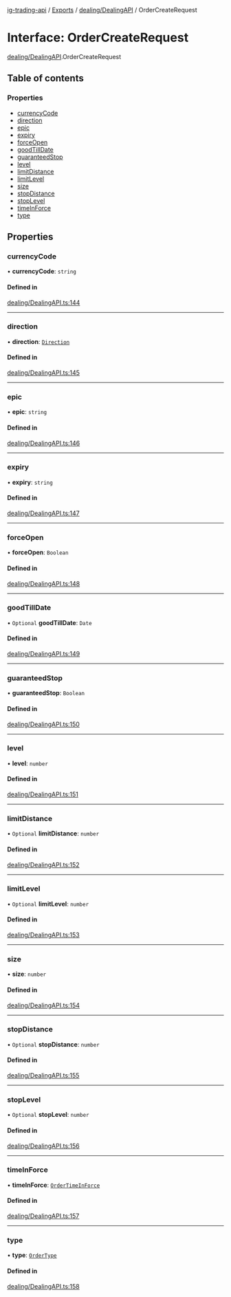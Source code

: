[ig-trading-api](../README.md) / [Exports](../modules.md) / [dealing/DealingAPI](../modules/dealing_DealingAPI.md) / OrderCreateRequest

# Interface: OrderCreateRequest

[dealing/DealingAPI](../modules/dealing_DealingAPI.md).OrderCreateRequest

## Table of contents

### Properties

- [currencyCode](dealing_DealingAPI.OrderCreateRequest.md#currencycode)
- [direction](dealing_DealingAPI.OrderCreateRequest.md#direction)
- [epic](dealing_DealingAPI.OrderCreateRequest.md#epic)
- [expiry](dealing_DealingAPI.OrderCreateRequest.md#expiry)
- [forceOpen](dealing_DealingAPI.OrderCreateRequest.md#forceopen)
- [goodTillDate](dealing_DealingAPI.OrderCreateRequest.md#goodtilldate)
- [guaranteedStop](dealing_DealingAPI.OrderCreateRequest.md#guaranteedstop)
- [level](dealing_DealingAPI.OrderCreateRequest.md#level)
- [limitDistance](dealing_DealingAPI.OrderCreateRequest.md#limitdistance)
- [limitLevel](dealing_DealingAPI.OrderCreateRequest.md#limitlevel)
- [size](dealing_DealingAPI.OrderCreateRequest.md#size)
- [stopDistance](dealing_DealingAPI.OrderCreateRequest.md#stopdistance)
- [stopLevel](dealing_DealingAPI.OrderCreateRequest.md#stoplevel)
- [timeInForce](dealing_DealingAPI.OrderCreateRequest.md#timeinforce)
- [type](dealing_DealingAPI.OrderCreateRequest.md#type)

## Properties

### currencyCode

• **currencyCode**: `string`

#### Defined in

[dealing/DealingAPI.ts:144](https://github.com/bennycode/ig-trading-api/blob/f7fd8d0/src/dealing/DealingAPI.ts#L144)

---

### direction

• **direction**: [`Direction`](../enums/dealing_DealingAPI.Direction.md)

#### Defined in

[dealing/DealingAPI.ts:145](https://github.com/bennycode/ig-trading-api/blob/f7fd8d0/src/dealing/DealingAPI.ts#L145)

---

### epic

• **epic**: `string`

#### Defined in

[dealing/DealingAPI.ts:146](https://github.com/bennycode/ig-trading-api/blob/f7fd8d0/src/dealing/DealingAPI.ts#L146)

---

### expiry

• **expiry**: `string`

#### Defined in

[dealing/DealingAPI.ts:147](https://github.com/bennycode/ig-trading-api/blob/f7fd8d0/src/dealing/DealingAPI.ts#L147)

---

### forceOpen

• **forceOpen**: `Boolean`

#### Defined in

[dealing/DealingAPI.ts:148](https://github.com/bennycode/ig-trading-api/blob/f7fd8d0/src/dealing/DealingAPI.ts#L148)

---

### goodTillDate

• `Optional` **goodTillDate**: `Date`

#### Defined in

[dealing/DealingAPI.ts:149](https://github.com/bennycode/ig-trading-api/blob/f7fd8d0/src/dealing/DealingAPI.ts#L149)

---

### guaranteedStop

• **guaranteedStop**: `Boolean`

#### Defined in

[dealing/DealingAPI.ts:150](https://github.com/bennycode/ig-trading-api/blob/f7fd8d0/src/dealing/DealingAPI.ts#L150)

---

### level

• **level**: `number`

#### Defined in

[dealing/DealingAPI.ts:151](https://github.com/bennycode/ig-trading-api/blob/f7fd8d0/src/dealing/DealingAPI.ts#L151)

---

### limitDistance

• `Optional` **limitDistance**: `number`

#### Defined in

[dealing/DealingAPI.ts:152](https://github.com/bennycode/ig-trading-api/blob/f7fd8d0/src/dealing/DealingAPI.ts#L152)

---

### limitLevel

• `Optional` **limitLevel**: `number`

#### Defined in

[dealing/DealingAPI.ts:153](https://github.com/bennycode/ig-trading-api/blob/f7fd8d0/src/dealing/DealingAPI.ts#L153)

---

### size

• **size**: `number`

#### Defined in

[dealing/DealingAPI.ts:154](https://github.com/bennycode/ig-trading-api/blob/f7fd8d0/src/dealing/DealingAPI.ts#L154)

---

### stopDistance

• `Optional` **stopDistance**: `number`

#### Defined in

[dealing/DealingAPI.ts:155](https://github.com/bennycode/ig-trading-api/blob/f7fd8d0/src/dealing/DealingAPI.ts#L155)

---

### stopLevel

• `Optional` **stopLevel**: `number`

#### Defined in

[dealing/DealingAPI.ts:156](https://github.com/bennycode/ig-trading-api/blob/f7fd8d0/src/dealing/DealingAPI.ts#L156)

---

### timeInForce

• **timeInForce**: [`OrderTimeInForce`](../enums/dealing_DealingAPI.OrderTimeInForce.md)

#### Defined in

[dealing/DealingAPI.ts:157](https://github.com/bennycode/ig-trading-api/blob/f7fd8d0/src/dealing/DealingAPI.ts#L157)

---

### type

• **type**: [`OrderType`](../enums/dealing_DealingAPI.OrderType.md)

#### Defined in

[dealing/DealingAPI.ts:158](https://github.com/bennycode/ig-trading-api/blob/f7fd8d0/src/dealing/DealingAPI.ts#L158)
